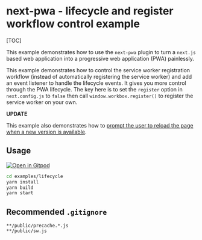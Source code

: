 

# next-pwa - lifecycle and register workflow control example

[TOC]

This example demonstrates how to use the `next-pwa` plugin to turn a `next.js` based web application into a progressive web application (PWA) painlessly.

This example demonstrates how to control the service worker registration workflow (instead of automatically registering the service worker) and add an event listener to handle the lifecycle events. It gives you more control through the PWA lifecycle. The key here is to set the `register` option in `next.config.js` to `false` then call `window.workbox.register()` to register the service worker on your own.

**UPDATE**

This example also demonstrates how to [prompt the user to reload the page when a new version is available](https://developers.google.com/web/tools/workbox/guides/advanced-recipes#offer_a_page_reload_for_users).

## Usage

[![Open in Gitpod](https://gitpod.io/button/open-in-gitpod.svg)](https://gitpod.io/#https://github.com/shadowwalker/next-pwa/)

``` bash
cd examples/lifecycle
yarn install
yarn build
yarn start
```

## Recommended `.gitignore`

```
**/public/precache.*.js
**/public/sw.js
```
